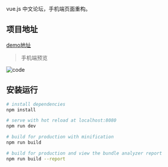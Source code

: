 vue.js 中文论坛，手机端页面重构。

## 项目地址
[demo地址](https://kolafim.github.io/vue-spelling/dist/index?mid=100535&phone=15879220191&gid=1513230544838.html)

> 手机端预览

![code](./static/img/qrcode_image.png)


## 安装运行

``` bash
# install dependencies
npm install

# serve with hot reload at localhost:8080
npm run dev

# build for production with minification
npm run build

# build for production and view the bundle analyzer report
npm run build --report
```
